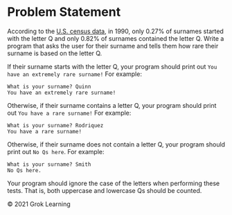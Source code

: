 # Problem Statement 

According to the [U.S. census data](https://www.census.gov/topics/population/genealogy/data/1990_census/1990_census_namefiles.html), in 1990, only 0.27% of surnames started with the letter Q and only 0.82% of surnames contained the letter Q. Write a program that asks the user for their surname and tells them how rare their surname is based on the letter Q.

If their surname starts with the letter Q, your program should print out `You have an extremely rare surname!` For example:

    What is your surname? Quinn
    You have an extremely rare surname!

Otherwise, if their surname contains a letter Q, your program should print out `You have a rare surname!` For example:

    What is your surname? Rodriquez
    You have a rare surname!

Otherwise, if their surname does not contain a letter Q, your program should print out `No Qs here`. For example:

    What is your surname? Smith
    No Qs here.

Your program should ignore the case of the letters when performing these tests. That is, both uppercase and lowercase Qs should be counted.

© 2021 Grok Learning